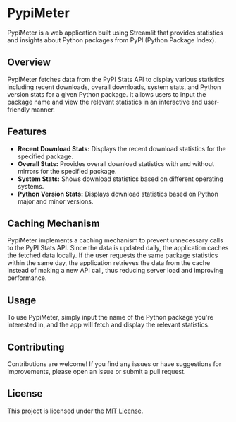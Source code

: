 # PypiMeter

PypiMeter is a web application built using Streamlit that provides statistics and insights about Python packages from PyPI (Python Package Index).

## Overview

PypiMeter fetches data from the PyPI Stats API to display various statistics including recent downloads, overall downloads, system stats, and Python version stats for a given Python package. It allows users to input the package name and view the relevant statistics in an interactive and user-friendly manner.

## Features

- **Recent Download Stats:** Displays the recent download statistics for the specified package.
- **Overall Stats:** Provides overall download statistics with and without mirrors for the specified package.
- **System Stats:** Shows download statistics based on different operating systems.
- **Python Version Stats:** Displays download statistics based on Python major and minor versions.

## Caching Mechanism

PypiMeter implements a caching mechanism to prevent unnecessary calls to the PyPI Stats API. Since the data is updated daily, the application caches the fetched data locally. If the user requests the same package statistics within the same day, the application retrieves the data from the cache instead of making a new API call, thus reducing server load and improving performance.

## Usage

To use PypiMeter, simply input the name of the Python package you're interested in, and the app will fetch and display the relevant statistics.


## Contributing

Contributions are welcome! If you find any issues or have suggestions for improvements, please open an issue or submit a pull request.

## License

This project is licensed under the [MIT License](LICENSE).

